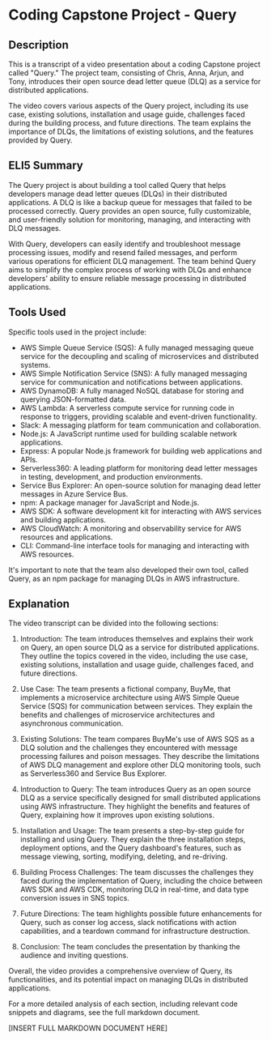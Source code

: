 # Coding Capstone Project - Query

## Description

This is a transcript of a video presentation about a coding Capstone project called "Query." The project team, consisting of Chris, Anna, Arjun, and Tony, introduces their open source dead letter queue (DLQ) as a service for distributed applications. 

The video covers various aspects of the Query project, including its use case, existing solutions, installation and usage guide, challenges faced during the building process, and future directions. The team explains the importance of DLQs, the limitations of existing solutions, and the features provided by Query.

## ELI5 Summary

The Query project is about building a tool called Query that helps developers manage dead letter queues (DLQs) in their distributed applications. A DLQ is like a backup queue for messages that failed to be processed correctly. Query provides an open source, fully customizable, and user-friendly solution for monitoring, managing, and interacting with DLQ messages. 

With Query, developers can easily identify and troubleshoot message processing issues, modify and resend failed messages, and perform various operations for efficient DLQ management. The team behind Query aims to simplify the complex process of working with DLQs and enhance developers' ability to ensure reliable message processing in distributed applications.

## Tools Used

Specific tools used in the project include:

- AWS Simple Queue Service (SQS): A fully managed messaging queue service for the decoupling and scaling of microservices and distributed systems.
- AWS Simple Notification Service (SNS): A fully managed messaging service for communication and notifications between applications.
- AWS DynamoDB: A fully managed NoSQL database for storing and querying JSON-formatted data.
- AWS Lambda: A serverless compute service for running code in response to triggers, providing scalable and event-driven functionality.
- Slack: A messaging platform for team communication and collaboration.
- Node.js: A JavaScript runtime used for building scalable network applications.
- Express: A popular Node.js framework for building web applications and APIs.
- Serverless360: A leading platform for monitoring dead letter messages in testing, development, and production environments.
- Service Bus Explorer: An open-source solution for managing dead letter messages in Azure Service Bus.
- npm: A package manager for JavaScript and Node.js.
- AWS SDK: A software development kit for interacting with AWS services and building applications.
- AWS CloudWatch: A monitoring and observability service for AWS resources and applications.
- CLI: Command-line interface tools for managing and interacting with AWS resources.

It's important to note that the team also developed their own tool, called Query, as an npm package for managing DLQs in AWS infrastructure.

## Explanation

The video transcript can be divided into the following sections:

1. Introduction: The team introduces themselves and explains their work on Query, an open source DLQ as a service for distributed applications. They outline the topics covered in the video, including the use case, existing solutions, installation and usage guide, challenges faced, and future directions.

2. Use Case: The team presents a fictional company, BuyMe, that implements a microservice architecture using AWS Simple Queue Service (SQS) for communication between services. They explain the benefits and challenges of microservice architectures and asynchronous communication.

3. Existing Solutions: The team compares BuyMe's use of AWS SQS as a DLQ solution and the challenges they encountered with message processing failures and poison messages. They describe the limitations of AWS DLQ management and explore other DLQ monitoring tools, such as Serverless360 and Service Bus Explorer.

4. Introduction to Query: The team introduces Query as an open source DLQ as a service specifically designed for small distributed applications using AWS infrastructure. They highlight the benefits and features of Query, explaining how it improves upon existing solutions.

5. Installation and Usage: The team presents a step-by-step guide for installing and using Query. They explain the three installation steps, deployment options, and the Query dashboard's features, such as message viewing, sorting, modifying, deleting, and re-driving.

6. Building Process Challenges: The team discusses the challenges they faced during the implementation of Query, including the choice between AWS SDK and AWS CDK, monitoring DLQ in real-time, and data type conversion issues in SNS topics.

7. Future Directions: The team highlights possible future enhancements for Query, such as conser log access, slack notifications with action capabilities, and a teardown command for infrastructure destruction.

8. Conclusion: The team concludes the presentation by thanking the audience and inviting questions.

Overall, the video provides a comprehensive overview of Query, its functionalities, and its potential impact on managing DLQs in distributed applications.

For a more detailed analysis of each section, including relevant code snippets and diagrams, see the full markdown document.

[INSERT FULL MARKDOWN DOCUMENT HERE]